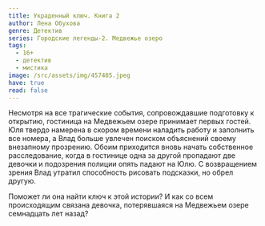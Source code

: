 ```yaml
---
title: Украденный ключ. Книга 2
author: Лена Обухова
genre: Детектив
series: Городские легенды-2. Медвежье озеро
tags:
  - 16+
  - детектив
  - мистика
image: /src/assets/img/457405.jpeg
have: true
read: false
---
```

Несмотря на все трагические события, сопровождавшие подготовку к открытию, гостиница на Медвежьем озере принимает первых гостей. Юля твердо намерена в скором времени наладить работу и заполнить все номера, а Влад больше увлечен поиском объяснений своему внезапному прозрению. Обоим приходится вновь начать собственное расследование, когда в гостинице одна за другой пропадают две девочки и подозрения полиции опять падают на Юлю. С возвращением зрения Влад утратил способность рисовать подсказки, но обрел другую.

Поможет ли она найти ключ к этой истории? И как со всем происходящим связана девочка, потерявшаяся на Медвежьем озере семнадцать лет назад?
